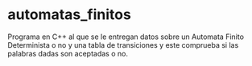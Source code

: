 # automatas_finitos
Programa en C++ al que se le entregan datos sobre un Automata Finito Determinista o no y una tabla de transiciones y este comprueba si las palabras dadas son aceptadas o no.
